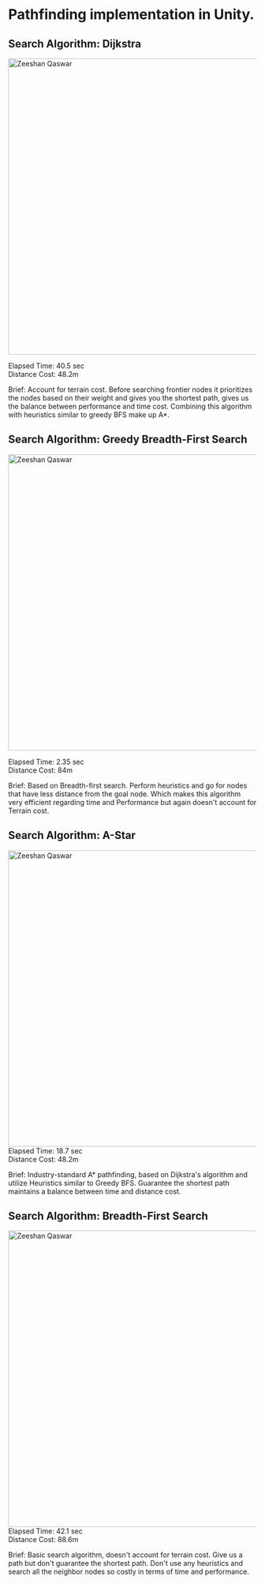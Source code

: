 # Pathfinding implementation in Unity.

## Search Algorithm: Dijkstra
<img alt="Zeeshan Qaswar" width="600px" src="https://user-images.githubusercontent.com/7692061/140657159-210f2ad2-4136-4ab3-92c3-08dde70505d0.gif" />

Elapsed Time: 40.5 sec <br/>
Distance Cost: 48.2m

Brief: Account for terrain cost. Before searching frontier nodes it prioritizes the nodes based on their weight and gives you the shortest path, 
gives us the balance between performance and time cost. Combining this algorithm with heuristics similar to greedy BFS make up A*.

## Search Algorithm: Greedy Breadth-First Search
<img  alt="Zeeshan Qaswar" width="600px" src="https://user-images.githubusercontent.com/7692061/140657147-1f7d9567-d4d8-4161-a56b-5b9b5d22070b.gif" />

Elapsed Time: 2.35 sec <br/>
Distance Cost: 84m

Brief: Based on Breadth-first search. Perform heuristics and go for nodes that have less distance from the goal node.
Which makes this algorithm very efficient regarding time and Performance but again doesn't account for Terrain cost.

## Search Algorithm: A-Star
<img alt="Zeeshan Qaswar" width="600px" src="https://user-images.githubusercontent.com/7692061/140657067-278ddde7-8401-4d49-b10d-42150309a278.gif" />
Elapsed Time: 18.7 sec <br/>
Distance Cost: 48.2m


Brief: Industry-standard A* pathfinding, based on Dijkstra's algorithm and utilize Heuristics similar to Greedy BFS.
Guarantee the shortest path maintains a balance between time and distance cost.

## Search Algorithm: Breadth-First Search
<img  alt="Zeeshan Qaswar" width="600px" src="https://user-images.githubusercontent.com/7692061/140657098-8e6884bd-d062-4954-a887-c3dc07acf4f5.gif" />
Elapsed Time: 42.1 sec <br/>
Distance Cost: 88.6m


Brief: Basic search algorithm, doesn't account for terrain cost. Give us a path but don't guarantee the shortest path.
Don't use any heuristics and search all the neighbor nodes so costly in terms of time and performance.
